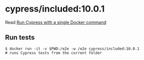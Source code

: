<!--
WARNING: this file was autogenerated by generate-included-image.js using

    npm run add:included -- 10.0.1 cypress/browsers:node16.14.2-slim-chrome100-ff99-edge
-->

# cypress/included:10.0.1

Read [Run Cypress with a single Docker command][blog post url]

## Run tests

```shell
$ docker run -it -v $PWD:/e2e -w /e2e cypress/included:10.0.1
# runs Cypress tests from the current folder
```

[blog post url]: https://www.cypress.io/blog/2019/05/02/run-cypress-with-a-single-docker-command/
